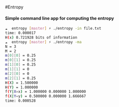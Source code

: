 #Entropy

#### Simple command line app for computing the entropy


```bash
☁  entropy [master] ⚡ ./entropy -in file.txt 
time: 0.000017
H(x) 0.721928 bits of information
☁  entropy [master] ⚡ ./entropy -ma
N = 3
M = 2
m[0][0] = 0.25
m[0][1] = 0.25
m[1][0] = 0.25
m[1][1] = 0 
m[2][0] = 0
m[2][1] = 0.25
H(X) = 1.500000
H(Y) = 1.000000
f(Y|X=x) = 1.000000 0.000000 1.000000 
f(X|Y=y) = 0.500000 0.000000 1.666667 
time: 0.000528
```
